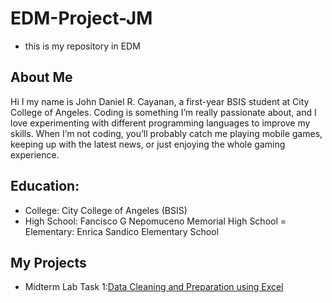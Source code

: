 # EDM-Project-JM
- this is my repository in EDM

## About Me
Hi I my name is John Daniel R. Cayanan, a first-year BSIS student at City College of Angeles. Coding is something I’m really passionate about, and I love experimenting with different programming languages to improve my skills. When I’m not coding, you’ll probably catch me playing mobile games, keeping up with the latest news, or just enjoying the whole gaming experience.

## Education:
- College: City College of Angeles (BSIS)
- High School: Fancisco G Nepomuceno Memorial High School 
= Elementary: Enrica Sandico Elementary School

## My Projects
- Midterm Lab Task 1:[Data Cleaning and Preparation using Excel](https://github.com/jmpelayo07/EDM-Project-JM/tree/main/Midterm%20Task%201)
